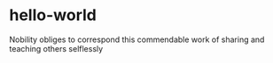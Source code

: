 # hello-world
Nobility obliges to correspond this commendable work of sharing and teaching others selflessly

